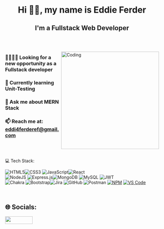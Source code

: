 
<h1 align="center" color="red">Hi 👋🏻, my name is Eddie Ferder</h1>
<h2 align="center">I'm a Fullstack Web Developer</h2>

<br/><br/>

<img align="right" alt="Coding" width="320" src="https://media2.giphy.com/media/v1.Y2lkPTc5MGI3NjExcm94Nmczbmc3aXB6MXVwajRkd3YxNjFtcGJyYzJ6MGVkeG44aTY0cCZlcD12MV9pbnRlcm5hbF9naWZfYnlfaWQmY3Q9Zw/qgQUggAC3Pfv687qPC/giphy.gif">

<h3>🫱🏻‍🫲🏻 <strong>Looking for a new opportunity as a Fullstack developer</strong></h3>
<h3>🧠 Currently learning <strong>Unit-Testing</strong></h3>
<h3>💬 Ask me about <strong>MERN Stack</strong></h3>
<h3>📫 Reach me at: <a href="mailto:eddi4ferderef@gmail.com"><strong>eddi4ferderef@gmail.com</strong></a></h3>


<br/><br/>


💻 Tech Stack:


![HTML5](https://img.shields.io/badge/html5-%23E34F26.svg?style=for-the-badge&logo=html5&logoColor=white)![CSS3](https://img.shields.io/badge/css3-%231572B6.svg?style=for-the-badge&logo=css3&logoColor=white) ![JavaScript](https://img.shields.io/badge/javascript-%23323330.svg?style=for-the-badge&logo=javascript&logoColor=%23F7DF1E)![React](https://img.shields.io/badge/react-%2320232a.svg?style=for-the-badge&logo=react&logoColor=%2361DAFB)
<br/>
![NodeJS](https://img.shields.io/badge/node.js-6DA55F?style=for-the-badge&logo=node.js&logoColor=white) ![Express.js](https://img.shields.io/badge/express.js-%23404d59.svg?style=for-the-badge&logo=express&logoColor=%2361DAFB)![MongoDB](https://img.shields.io/badge/MongoDB-%234ea94b.svg?style=for-the-badge&logo=mongodb&logoColor=white) ![MySQL](https://img.shields.io/badge/mysql-%2300f.svg?style=for-the-badge&logo=mysql&logoColor=white) ![JWT](https://img.shields.io/badge/JWT-black?style=for-the-badge&logo=JSON%20web%20tokens) 
<br/>
![Chakra](https://img.shields.io/badge/chakra-%234ED1C5.svg?style=for-the-badge&logo=chakraui&logoColor=white) ![Bootstrap](https://img.shields.io/badge/bootstrap-%23563D7C.svg?style=for-the-badge&logo=bootstrap&logoColor=white)![Jira](https://img.shields.io/badge/jira-%230A0FFF.svg?style=for-the-badge&logo=jira&logoColor=white) ![GitHub](https://img.shields.io/badge/GitHub-%23121011.svg?style=for-the-badge&logo=github&logoColor=white) ![Postman](https://img.shields.io/badge/Postman-FF6C37?style=for-the-badge&logo=postman&logoColor=white) [![NPM](https://img.shields.io/badge/NPM-%23B22222.svg?style=for-the-badge&logo=npm&logoColor=white)](https://www.npmjs.com/)
[![VS Code](https://img.shields.io/badge/VS%20Code-%23007ACC.svg?style=for-the-badge&logo=visual-studio-code&logoColor=white)](https://code.visualstudio.com/)



<br/>

## 🌐 Socials:
<a href="https://linkedin.com/in/eddieferder">
  <img src="https://img.shields.io/badge/LinkedIn-%230077B5.svg?logo=linkedin&logoColor=white" width="90" height="25">
</a>





